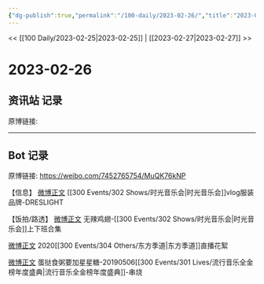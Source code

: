 ```yaml
---
{"dg-publish":true,"permalink":"/100-daily/2023-02-26/","title":"2023-02-26"}
---
```



<< [[100 Daily/2023-02-25\|2023-02-25]] | [[2023-02-27\|2023-02-27]] >>

# 2023-02-26

## 资讯站 记录

原博链接:

---
## Bot 记录

原博链接: https://weibo.com/7452765754/MuQK76kNP

【信息】
[微博正文](https://weibo.com/detail/4873389913146159) [[300 Events/302 Shows/时光音乐会\|时光音乐会]]vlog服装品牌-DRESLIGHT

【饭拍/路透】
[微博正文](https://weibo.com/detail/4873194630545677) 无辣鸡翅-[[300 Events/302 Shows/时光音乐会\|时光音乐会]]上下班合集

[微博正文](https://weibo.com/detail/4872684893376601) 2020[[300 Events/304 Others/东方季道\|东方季道]]直播花絮

[微博正文](https://weibo.com/detail/4873157612147618) 蛋挞食粥要加星星糖-20190506[[300 Events/301 Lives/流行音乐全金榜年度盛典\|流行音乐全金榜年度盛典]]-串烧 ​​​
